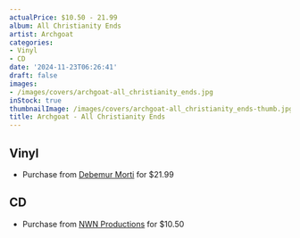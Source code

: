 ```yaml
---
actualPrice: $10.50 - 21.99
album: All Christianity Ends
artist: Archgoat
categories:
- Vinyl
- CD
date: '2024-11-23T06:26:41'
draft: false
images:
- /images/covers/archgoat-all_christianity_ends.jpg
inStock: true
thumbnailImage: /images/covers/archgoat-all_christianity_ends-thumb.jpg
title: Archgoat - All Christianity Ends
---
```


## Vinyl
* Purchase from [Debemur Morti](https://debemurmorti.aisamerch.com/item/106706) for $21.99
## CD
* Purchase from [NWN Productions](http://shop.nwnprod.com/index.php?route=product/product&path=93&product_id=57903&sort=pd.name&order=ASC) for $10.50
